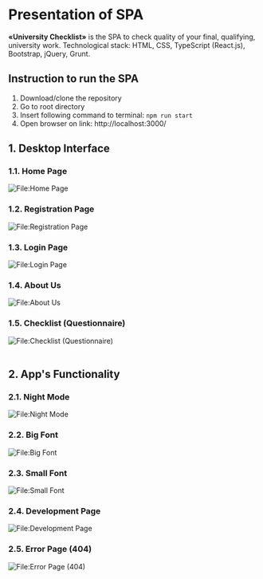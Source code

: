 # Presentation of SPA
**«University Checklist»** is the SPA to check quality of your final, qualifying, 
university work. Technological stack: HTML, CSS, TypeScript (React.js), Bootstrap, 
jQuery, Grunt.

## Instruction to run the SPA
1. Download/clone the repository
2. Go to root directory
3. Insert following command to terminal: `npm run start`
4. Open browser on link: http://localhost:3000/

## 1. Desktop Interface

### 1.1. Home Page
![File:Home Page](./public/readme-img/home-page.png "Home Page")

### 1.2. Registration Page
![File:Registration Page](./public/readme-img/registration-page.png "Registration Page")

### 1.3. Login Page
![File:Login Page](./public/readme-img/login-page.png "Login Page")

### 1.4. About Us
![File:About Us](./public/readme-img/about-us.png "About Us")

### 1.5. Checklist (Questionnaire)
![File:Checklist (Questionnaire)](./public/readme-img/checklist-questionnaire.png "Checklist (Questionnaire)")
<br/><br/>

## 2. App's Functionality

### 2.1. Night Mode
![File:Night Mode](./public/readme-img/night-mode.png "Night Mode")

### 2.2. Big Font
![File:Big Font](./public/readme-img/big-font.png "Big Font")

### 2.3. Small Font
![File:Small Font](./public/readme-img/small-font.png "Small Font")

### 2.4. Development Page
![File:Development Page](./public/readme-img/development-page.png "Development Page")

### 2.5. Error Page (404)
![File:Error Page (404)](./public/readme-img/error-page-404.png "Error Page (404)")
